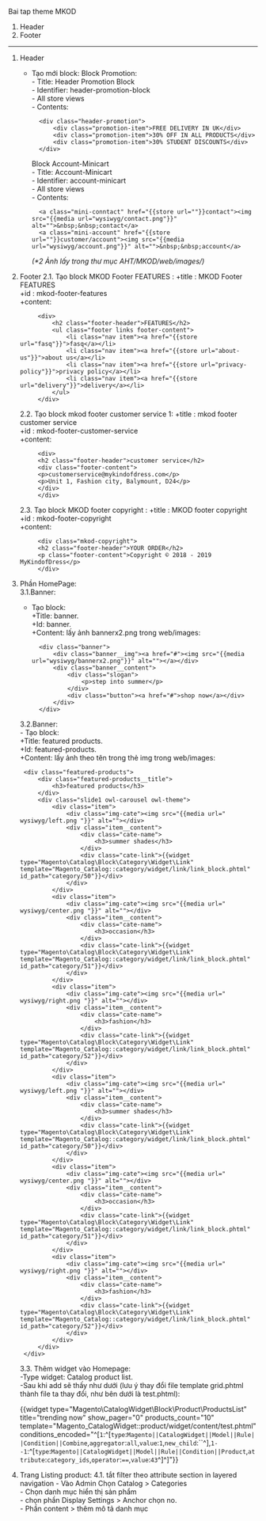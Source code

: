 Bai tap theme MKOD

1. Header
2. Footer
-----------------------------------------------------
1. Header
    - Tạo mới block:
        Block Promotion:<br/>
            - Title: Header Promotion Block<br/>
            - Identifier: header-promotion-block<br/>
            - All store views<br/>
            - Contents:
            
            <div class="header-promotion">
                <div class="promotion-item">FREE DELIVERY IN UK</div>
                <div class="promotion-item">30% OFF IN ALL PRODUCTS</div>
                <div class="promotion-item">30% STUDENT DISCOUNTS</div>
            </div>
            
        Block Account-Minicart<br/>
            - Title: Account-Minicart <br/>
            - Identifier: account-minicart<br/>
            - All store views<br/>
            - Contents:
            
            <a class="mini-conntact" href="{{store url=""}}contact"><img src="{{media url="wysiwyg/contact.png"}}" alt="">&nbsp;&nbsp;contact</a>
            <a class="mini-account" href="{{store url=""}}customer/account"><img src="{{media url="wysiwyg/account.png"}}" alt="">&nbsp;&nbsp;account</a>
            
        _(*2 Ảnh lấy trong thư mục AHT/MKOD/web/images/)_

2. Footer
2.1. Tạo block MKOD Footer FEATURES :
        +title : MKOD Footer FEATURES<br/>
        +id    : mkod-footer-features<br/>
        +content:

            <div>
                <h2 class="footer-header">FEATURES</h2>
                <ul class="footer links footer-content">
                    <li class="nav item"><a href="{{store url="fasq"}}">fasq</a></li>
                    <li class="nav item"><a href="{{store url="about-us"}}">about us</a></li>
                    <li class="nav item"><a href="{{store url="privacy-policy"}}">privacy policy</a></li>
                    <li class="nav item"><a href="{{store url="delivery"}}">delivery</a></li>
                </ul>
            </div>
    2.2. Tạo block mkod footer customer service 1:
        +title : mkod footer customer service<br/>
        +id    : mkod-footer-customer-service<br/>
        +content:

            <div>
            <h2 class="footer-header">customer service</h2>
            <div class="footer-content">
            <p>customerservice@mykindofdress.com</p>
            <p>Unit 1, Fashion city, Balymount, D24</p>
            </div>
            </div>
    2.3. Tạo block MKOD footer copyright :
        +title : MKOD footer copyright<br/>
        +id    : mkod-footer-copyright<br/>
        +content:

            <div class="mkod-copyright">
            <h2 class="footer-header">YOUR ORDER</h2>
            <p class="footer-content">Copyright © 2018 - 2019 MyKindofDress</p>
            </div>

3. Phần HomePage:<br/>
	3.1.Banner:<br/>
	- Tạo block:<br/>
		+Title: banner.<br/>
		+Id: banner.<br/>
		+Content: lấy ảnh bannerx2.png trong web/images:<br/>
        
            <div class="banner">
                <div class="banner__img"><a href="#"><img src="{{media url="wysiwyg/bannerx2.png"}}" alt=""></a></div>
                <div class="banner__content">
                    <div class="slogan">
                        <p>step into summer</p>
                    </div>
                    <div class="button"><a href="#">shop now</a></div>
                </div>
            </div>

	3.2.Banner:<br/>
		- Tạo block:<br/>
			+Title: featured products.<br/>
			+Id: featured-products.<br/>
			+Content: lấy ảnh theo tên trong thẻ img trong web/images:<br/>

        <div class="featured-products">
            <div class="featured-products__title">
                <h3>featured products</h3>
            </div>
            <div class="slide1 owl-carousel owl-theme">
                <div class="item">
                    <div class="img-cate"><img src="{{media url=" wysiwyg/left.png "}}" alt=""></div>
                    <div class="item__content">
                        <div class="cate-name">
                            <h3>summer shades</h3>
                        </div>
                        <div class="cate-link">{{widget type="Magento\Catalog\Block\Category\Widget\Link" template="Magento_Catalog::category/widget/link/link_block.phtml" id_path="category/50"}}</div>
                    </div>
                </div>
                <div class="item">
                    <div class="img-cate"><img src="{{media url=" wysiwyg/center.png "}}" alt=""></div>
                    <div class="item__content">
                        <div class="cate-name">
                            <h3>occasion</h3>
                        </div>
                        <div class="cate-link">{{widget type="Magento\Catalog\Block\Category\Widget\Link" template="Magento_Catalog::category/widget/link/link_block.phtml" id_path="category/51"}}</div>
                    </div>
                </div>
                <div class="item">
                    <div class="img-cate"><img src="{{media url=" wysiwyg/right.png "}}" alt=""></div>
                    <div class="item__content">
                        <div class="cate-name">
                            <h3>fashion</h3>
                        </div>
                        <div class="cate-link">{{widget type="Magento\Catalog\Block\Category\Widget\Link" template="Magento_Catalog::category/widget/link/link_block.phtml" id_path="category/52"}}</div>
                    </div>
                </div>
                <div class="item">
                    <div class="img-cate"><img src="{{media url=" wysiwyg/left.png "}}" alt=""></div>
                    <div class="item__content">
                        <div class="cate-name">
                            <h3>summer shades</h3>
                        </div>
                        <div class="cate-link">{{widget type="Magento\Catalog\Block\Category\Widget\Link" template="Magento_Catalog::category/widget/link/link_block.phtml" id_path="category/50"}}</div>
                    </div>
                </div>
                <div class="item">
                    <div class="img-cate"><img src="{{media url=" wysiwyg/center.png "}}" alt=""></div>
                    <div class="item__content">
                        <div class="cate-name">
                            <h3>occasion</h3>
                        </div>
                        <div class="cate-link">{{widget type="Magento\Catalog\Block\Category\Widget\Link" template="Magento_Catalog::category/widget/link/link_block.phtml" id_path="category/51"}}</div>
                    </div>
                </div>
                <div class="item">
                    <div class="img-cate"><img src="{{media url=" wysiwyg/right.png "}}" alt=""></div>
                    <div class="item__content">
                        <div class="cate-name">
                            <h3>fashion</h3>
                        </div>
                        <div class="cate-link">{{widget type="Magento\Catalog\Block\Category\Widget\Link" template="Magento_Catalog::category/widget/link/link_block.phtml" id_path="category/52"}}</div>
                    </div>
                </div>
            </div>
        </div>

	3.3. Thêm widget vào Homepage:<br/>
		-Type widget: Catalog product list.<br/>
		-Sau khi add sẽ thấy như dưới (lưu ý thay đổi file template grid.phtml thành file ta thay đổi, như bên dưới là test.phtml):<br/>
			<div>
                <p>{{widget type="Magento\CatalogWidget\Block\Product\ProductsList" title="trending now" show_pager="0" products_count="10" template="Magento_CatalogWidget::product/widget/content/test.phtml" conditions_encoded="^[`1`:^[`type`:`Magento||CatalogWidget||Model||Rule||Condition||Combine`,`aggregator`:`all`,`value`:`1`,`new_child`:``^],`1--1`:^[`type`:`Magento||CatalogWidget||Model||Rule||Condition||Product`,`attribute`:`category_ids`,`operator`:`==`,`value`:`43`^]^]"}}</p>
            </div>
    
4. Trang Listing product:
    4.1. tắt filter theo attribute section in layered navigation
        - Vào Admin Chọn Catalog > Categories<br/>
        - Chọn danh mục hiển thị sản phẩm <br/>
        - chọn phần Display Settings > Anchor chọn no.<br/>
        - Phần content > thêm mô tả danh mục<br/>